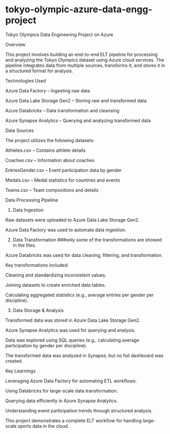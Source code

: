 # tokyo-olympic-azure-data-engg-project
Tokyo Olympics Data Engineering Project on Azure

Overview

This project involves building an end-to-end ELT pipeline for processing and analyzing the Tokyo Olympics dataset using Azure cloud services. The pipeline integrates data from multiple sources, transforms it, and stores it in a structured format for analysis.

Technologies Used

Azure Data Factory – Ingesting raw data

Azure Data Lake Storage Gen2 – Storing raw and transformed data

Azure Databricks – Data transformation and cleansing

Azure Synapse Analytics – Querying and analyzing transformed data

Data Sources

The project utilizes the following datasets:

Athletes.csv – Contains athlete details

Coaches.csv – Information about coaches

EntriesGender.csv – Event participation data by gender

Medals.csv – Medal statistics for countries and events

Teams.csv – Team compositions and details

Data Processing Pipeline

1. Data Ingestion

Raw datasets were uploaded to Azure Data Lake Storage Gen2.

Azure Data Factory was used to automate data ingestion.

2. Data Transformation ###only some of the transformations are showed in the files.

Azure Databricks was used for data cleaning, filtering, and transformation.

Key transformations included:

Cleaning and standardizing inconsistent values.

Joining datasets to create enriched data tables.

Calculating aggregated statistics (e.g., average entries per gender per discipline).

3. Data Storage & Analysis

Transformed data was stored in Azure Data Lake Storage Gen2.

Azure Synapse Analytics was used for querying and analysis.

Data was explored using SQL queries (e.g., calculating average participation by gender per discipline).

The transformed data was analyzed in Synapse, but no full dashboard was created.

Key Learnings

Leveraging Azure Data Factory for automating ETL workflows.

Using Databricks for large-scale data transformation.

Querying data efficiently in Azure Synapse Analytics.

Understanding event participation trends through structured analysis.

This project demonstrates a complete ELT workflow for handling large-scale sports data in the cloud.


